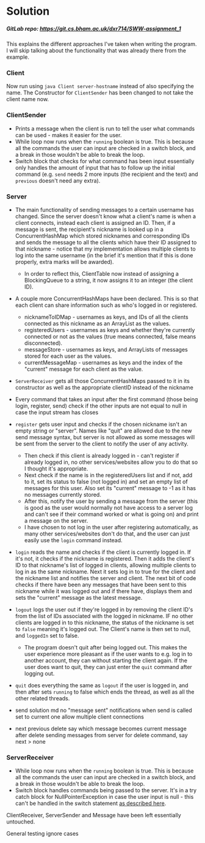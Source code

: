 # Solution
##### GitLab repo: https://git.cs.bham.ac.uk/dxr714/SWW-assignment_1
 
This explains the different approaches I've taken when writing the program. I will skip talking about the functionality that was already there from the example.

### Client 
Now run using `java Client server-hostname` instead of also specifying the name. The Constructor for `ClientSender` has been changed to not take the client name now.

### ClientSender
* Prints a message when the client is run to tell the user what commands can be used - makes it easier for the user.
* While loop now runs when the `running` boolean is true. This is because all the commands the user can input are checked in a switch block, and a break in those wouldn't be able to break the loop.
* Switch block that checks for what command has been input essentially only handles the amount of input that has to follow up the initial command (e.g. `send` needs 2 more inputs (the recipient and the text) and `previous` doesn't need any extra).

### Server
* The main functionality of sending messages to a certain username has changed. Since the server doesn't know what a client's name is when a client connects, instead each client is assigned an ID. Then, if a message is sent, the recipient's nickname is looked up in a ConcurrentHashMap which stored nicknames and corresponding IDs and sends the message to all the clients which have their ID assigned to that nickname - notice that my implementation allows multiple clients to log into the same username (in the brief it's mention that if this is done properly, extra marks will be awarded).
  * In order to reflect this, ClientTable now instead of assigning a BlockingQueue to a string, it now assigns it to an integer (the client ID).
* A couple more ConcurrentHashMaps have been declared. This is so that each client can share information such as who's logged in or registered.
  * nicknameToIDMap - usernames as keys, and IDs of all the clients connected as this nickname as an ArrayList as the values.
  * registeredUsers - usernames as keys and whether they're currently connected or not as the values (true means connected, false means disconnected).
  * messageStore - usernames as keys, and ArrayLists of messages stored for each user as the values.
  * currentMessageMap - usernames as keys and the index of the "current" message for each client as the value.
* `ServerReceiver` gets all those ConcurrentHashMaps passed to it in its constructor as well as the appropriate clientID instead of the nickname
* Every command that takes an input after the first command (those being login, register, send) check if the other inputs are not equal to null in case the input stream has closes
* `register` gets user input and checks if the chosen nickname isn't an empty string or "server". Names like "quit" are allowed due to the new send message syntax, but server is not allowed as some messages will be sent from the server to the client to notify the user of any activity.
  * Then check if this client is already logged in - can't register if already logged in, no other services/websites allow you to do that so I thought it's appropriate.
  * Next check if the name is in the registeredUsers list and if not, add to it, set its status to false (not logged in) and set an empty list of messages for this user. Also set its "current" message to -1 as it has no messages currently stored.
  * After this, notify the user by sending a message from the server (this is good as the user would normally not have access to a server log and can't see if their command worked or what is going on) and print a message on the server.
  * I have chosen to not log in the user after registering automatically, as many other services/websites don't do that, and the user can just easily use the `login` command instead.
* `login` reads the name and checks if the client is currently logged in. If it's not, it checks if the nickname is registered. Then it adds the client's ID to that nickname's list of logged in clients, allowing multiple clients to log in as the same nickname. Next it sets log in to true for the client and the nickname list and notifies the server and client. The next bit of code checks if there have been any messages that have been sent to this nickname while it was logged out and if there have, displays them and sets the "current" message as the latest message.
* `logout` logs the user out if they're logged in by removing the client ID's from the list of IDs associated with the logged in nickname. IF no other clients are logged in to this nickname, the status of the nickname is set to `false` meaning it's logged out. The Client's name is then set to null, and `loggedIn` set to false.
  * The program doesn't quit after being logged out. This makes the user experience more pleasant as if the user wants to e.g. log in to another account, they can without starting the client again. If the user does want to quit, they can just enter the `quit` command after logging out.
* `quit` does everything the same as `logout` if the user is logged in, and then after sets `running` to false which ends the thread, as well as all the other related threads.


* send
solution md no "message sent" notifications
when send is called set to current one
allow multiple client connections
* next previous delete
say which message becomes current message after delete
sending messages from server
for delete command, say next > none

### ServerReceiver
* While loop now runs when the `running` boolean is true. This is because all the commands the user can input are checked in a switch block, and a break in those wouldn't be able to break the loop.
* Switch block handles commands being passed to the server. It's in a try catch block for NullPointerException in case the user input is null - this can't be handled in the switch statement [as described here](https://docs.oracle.com/javase/specs/jls/se7/html/jls-14.html#jls-14.110).

ClientReceiver, ServerSender and Message have been left essentially untouched.

General testing
ignore cases